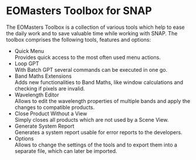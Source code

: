 EOMasters Toolbox for SNAP
==========================

The EOMasters Toolbox is a collection of various tools which help to ease the daily work and to save valuable time while
working with SNAP. The toolbox comprises the following tools, features and options:

* Quick Menu<br>
  Provides quick access to the most often used menu actions.
* Loop GPT<br>
  With Batch GPT several commands can be executed in one go.
* Band Maths Extensions<br>
  Adds new functionalities to Band Maths, like window calculations and checking if pixels are invalid.
* Wavelength Editor<br>
  Allows to edit the wavelength properties of multiple bands and apply the changes to compatible products.
* Close Product Without a View<br>
  Simply closes all products which are not used by a Scene View.
* Generate System Report<br>
  Generates a system report usable for error reports to the developers.
* Options<br>
  Allows to change the settings of the tools and to export them into a separate file, which can later be imported.
